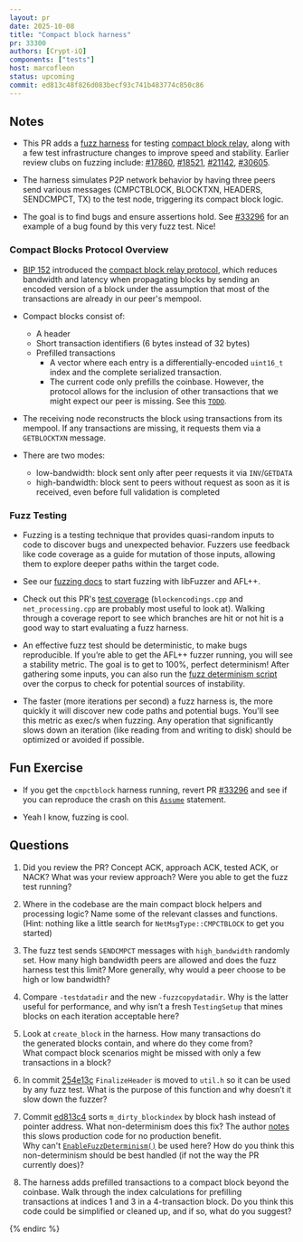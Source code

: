 ```yaml
---
layout: pr
date: 2025-10-08
title: "Compact block harness"
pr: 33300
authors: [Crypt-iQ]
components: ["tests"]
host: marcofleon
status: upcoming
commit: ed813c48f826d083becf93c741b483774c850c86
---
```


## Notes

- This PR adds a [fuzz harness](#fuzz-testing) for testing [compact block relay](#compact-blocks-protocol-overview), along with a few test infrastructure changes to improve speed and stability. Earlier review clubs on fuzzing include: [#17860](./17860), [#18521](./18521), [#21142](./21142), [#30605](./30605). 

- The harness simulates P2P network behavior by having three peers send various messages (CMPCTBLOCK, BLOCKTXN, HEADERS, SENDCMPCT, TX) to the test node, triggering its compact block logic.
 
- The goal is to find bugs and ensure assertions hold. See [#33296](https://github.com/bitcoin/bitcoin/pull/33296) for an example of a bug found by this very fuzz test. Nice!


### Compact Blocks Protocol Overview

- [BIP 152](https://github.com/bitcoin/bips/blob/master/bip-0152.mediawiki) introduced the [compact block relay protocol](https://bitcoinops.org/en/topics/compact-block-relay/), which reduces bandwidth and latency when propagating blocks by sending an encoded version of a block under the assumption that most of the transactions are already in our peer's mempool.

- Compact blocks consist of:
  - A header
  - Short transaction identifiers (6 bytes instead of 32 bytes)
  - Prefilled transactions
    - A vector where each entry is a differentially-encoded `uint16_t` index and the complete serialized transaction.
    - The current code only prefills the coinbase. However, the protocol allows for the inclusion of other transactions that we might expect our peer is missing. See this [`TODO`](https://github.com/bitcoin/bitcoin/blob/1ed00a0d39d5190d8ad88a0dd705a09b56d987aa/src/blockencodings.cpp#L24).

- The receiving node reconstructs the block using transactions from its mempool. If any transactions are missing, it requests them via a `GETBLOCKTXN` message.

- There are two modes:
  - low-bandwidth: block sent only after peer requests it via `INV`/`GETDATA`
  - high-bandwidth: block sent to peers without request as soon as it is received, even before full validation is completed


### Fuzz Testing

- Fuzzing is a testing technique that provides quasi-random inputs to code to discover bugs and unexpected behavior. Fuzzers use feedback like code coverage as a guide for mutation of those inputs, allowing them to explore deeper paths within the target code.

- See our [fuzzing docs](https://github.com/bitcoin/bitcoin/blob/master/doc/fuzzing.md) to start fuzzing with libFuzzer and AFL++.

- Check out this PR's [test coverage](https://marcofleon.github.io/coverage/cmpctblock/) (`blockencodings.cpp` and `net_processing.cpp` are probably most useful to look at). Walking through a coverage report to see which branches are hit or not hit is a good way to start evaluating a fuzz harness.

- An effective fuzz test should be deterministic, to make bugs reproducible. If you’re able to get the AFL++ fuzzer running, you will see a stability metric. The goal is to get to 100%, perfect determinism! After gathering some inputs, you can also run the [fuzz determinism script](https://github.com/bitcoin/bitcoin/blob/master/contrib/devtools/deterministic-fuzz-coverage/src/main.rs) over the corpus to check for potential sources of instability.

- The faster (more iterations per second) a fuzz harness is, the more quickly it will discover new code paths and potential bugs. You'll see this metric as exec/s when fuzzing. Any operation that significantly slows down an iteration (like reading from and writing to disk) should be optimized or avoided if possible.


## Fun Exercise

- If you get the `cmpctblock` harness running, revert PR [#33296](https://github.com/bitcoin/bitcoin/pull/33296) and see if you can reproduce the crash on this [`Assume`](https://github.com/bitcoin/bitcoin/blob/689a32197638e92995dd8eb071425715f5fdc3a4/src/net_processing.cpp#L3333) statement.

- Yeah I know, fuzzing is cool.


## Questions

1. Did you review the PR? Concept ACK, approach ACK, tested ACK, or NACK? What was your review approach? Were you able to get the fuzz test running?

2. Where in the codebase are the main compact block helpers and processing logic? Name some of the relevant classes and functions. (Hint: nothing like a little search for `NetMsgType::CMPCTBLOCK` to get you started)

3. The fuzz test sends `SENDCMPCT` messages with `high_bandwidth` randomly set. How many high bandwidth peers are allowed and does the fuzz harness test this limit? More generally, why would a peer choose to be high or low bandwidth?

4. Compare `-testdatadir` and the new `-fuzzcopydatadir`. Why is the latter useful for performance, and why isn’t a fresh `TestingSetup` that mines blocks on each iteration acceptable here?

5. Look at `create_block` in the harness. How many transactions do the generated blocks contain, and where do they come from? What compact block scenarios might be missed with only a few transactions in a block?

6. In commit [254e13c](https://github.com/bitcoin-core-review-club/bitcoin/commit/254e13cd442a7a0fbb32ed6d9d20202d7eacfff9) `FinalizeHeader` is moved to `util.h` so it can be used by any fuzz test. What is the purpose of this function and why doesn’t it slow down the fuzzer?

7. Commit [ed813c4](https://github.com/bitcoin-core-review-club/bitcoin/commit/ed813c48f826d083becf93c741b483774c850c86) sorts `m_dirty_blockindex` by block hash instead of pointer address. What non-determinism does this fix?  The author [notes](https://github.com/bitcoin/bitcoin/pull/33300#issuecomment-3308381089) this slows production code for no production benefit. Why can't [`EnableFuzzDeterminism()`](https://github.com/bitcoin/bitcoin/blob/acc7f2a433b131597124ba0fbbe9952c4d36a872/src/util/check.h#L34) be used here? How do you think this non-determinism should be best handled (if not the way the PR currently does)?

8. The harness adds prefilled transactions to a compact block beyond the coinbase. Walk through the index calculations for prefilling transactions at indices 1 and 3 in a 4-transaction block. Do you think this code could be simplified or cleaned up, and if so, what do you suggest?


<!-- TODO: After a meeting, uncomment and add meeting log between the irc tags
## Meeting Log

### Meeting 1

{% irc %}
-->
<!-- TODO: For additional meetings, add the logs to the same irc block. This ensures line numbers keep increasing, avoiding hyperlink conflicts for identical line numbers across meetings.

### Meeting 2

-->
{% endirc %}
